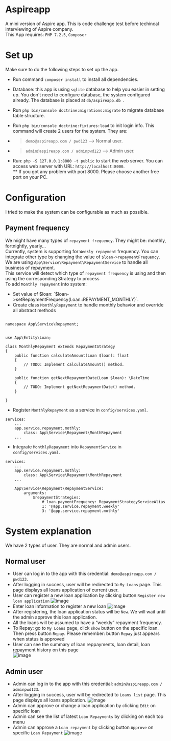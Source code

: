 # Aspireapp
A mini version of Aspire app.  This is code challenge test before techincal interviewing of Aspire company.  
This App requires: `PHP 7.2.5`, `Composer` 
# Set up
Make sure to do the following steps to set up the app.  
* Run command `composer install` to install all dependencies.  
* Database: this app is using `sqlite` database to help you easier in setting up. You don't need to configure database, the system configured already. The database is placed at `db/aspireapp.db `.  
* Run `php bin/console doctrine:migrations:migrate` to migrate database table structure.  
* Run `php bin/console doctrine:fixtures:load` to init login info. This command will create 2 users for the system. They are:  
* > `demo@aspireapp.com / pwd123` --> Normal user.  
* > `admin@aspireapp.com / adminpwd123` --> Admin user.

* Run: `php -S 127.0.0.1:8000 -t public`  to start the web server. You can access web server with URL: `http://localhost:8000`.  
** If you got any problem with port 8000. Please choose another free port on your PC.  
# Configuration
I tried to make the system can be configurable as much as possible.
## Payment frequency
We might have many types of `repayment frequency`. They might be: monthly, fortnightly, yearly...  
Currently, system is supporting for `Weekly repayment` frequency. You can integrate other type by changing the value of `$loan->repaymentFrequency`.  
We are using `App\Service\Repayment\RepaymentService` to handle all business of repayment.  
This service will detect which type of `repayment frequency` is using and then using the corresponding Strategy to process  
To add `Monthly repayment` into system:   
* Set value of $loan: `$loan->setRepaymentFrequency(Loan::REPAYMENT_MONTHLY)`.
* Create class `MonthlyRepayment` to handle monthly behavior and override all abstract methods
```

namespace App\Service\Repayment;


use App\Entity\Loan;

class MonthlyRepayment extends RepaymentStrategy
{
    public function calculateAmount(Loan $loan): float
    {
        // TODO: Implement calculateAmount() method.
    }

    public function getNextRepaymentDate(Loan $loan): \DateTime
    {
        // TODO: Implement getNextRepaymentDate() method.
    }

}
```
* Register `MonthlyRepayment` as a service in `config/services.yaml`.  
```
services:
    ...
    app.service.repayment.mothly:
        class: App\Service\Repayment\MonthRepayment
    ...
```
* Integrate `MonthlyRepayment` into `RepaymentService` in  `config/services.yaml`.  
```
services:
    ...
    app.service.repayment.mothly:
        class: App\Service\Repayment\MonthRepayment
    ...
    
    App\Service\Repayment\RepaymentService:
        arguments:
            $repaymentStrategies:
                # loan.paymentFrequency: RepaymentStrategyServiceAlias
                1: '@app.service.repayment.weekly'
                3: '@app.service.repayment.mothly'
```

# System explanation
We have 2 types of user. They are normal and admin users.
## Normal user
* User can log in to the app with this credential: `demo@aspireapp.com / pwd123`.    
* After logging in success, user will be redirected to `My Loans` page. This page displays all loans application of current user.   
* User can register a new loan application by clicking button `Register new loan application`
 ![image](https://user-images.githubusercontent.com/10457634/82736038-c964ea80-9d50-11ea-8041-05f0f6c0b772.png)
 * Enter loan information to register a new loan
 ![image](https://user-images.githubusercontent.com/10457634/82736102-324c6280-9d51-11ea-9ced-359edb2f1c6b.png)
 * After registering, the loan application status will be `New`. We will wait until the admin approve this loan application.  
 * All the loans will be assumed to have a “weekly” repayment frequency.  
 * To Repay: go to `My Loans` page, click `show` button on the specific loan. Then press button `Repay`. Please remember: button `Repay` just appears when status is approved
 * User can see the summary of loan reppayments, loan detail, loan repayment history on this page  
 ![image](https://user-images.githubusercontent.com/10457634/82736444-126a6e00-9d54-11ea-8b25-3dfcf971e8a9.png)
## Admin user
* Admin can log in to the app with this credential: `admin@aspireapp.com / adminpwd123`.    
* After logging in success, user will be redirected to `Loans list` page. This page displays all loans application.
![image](https://user-images.githubusercontent.com/10457634/82736577-0fbc4880-9d55-11ea-8477-f821d5bb3cad.png)
* Admin can approve or change a loan application by clicking `Edit` on specific loan
* Admin can see the list of latest `Loan Repayments` by clicking on each top menu
* Admin can approve a `Loan repayment` by clicking button `Approve` on specific `Loan Repayment`
![image](https://user-images.githubusercontent.com/10457634/82736710-f667cc00-9d55-11ea-83cb-8edf30b67faa.png)
 
